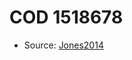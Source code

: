 <a name="material" />

# COD 1518678
<script type="application/ld+json">
  {
    "@context": "https://schema.org/",
    "@type": "ChemicalSubstance",
    "http://purl.org/dc/terms/conformsTo":
      {
        "@type": "CreativeWork",
        "@id": "https://bioschemas.org/profiles/ChemicalSubstance/0.4-RELEASE/"
      },
    "@id": "https://egonw.github.io/nanowiki/nanowiki404.html#material",
    "name": "COD 1518678",
    "sameAs": "http://127.0.0.1/mediawiki/index.php/Special:URIResolver/COD_1518678"
  }
</script>


* Source: [Jones2014](Jones2014.md)
